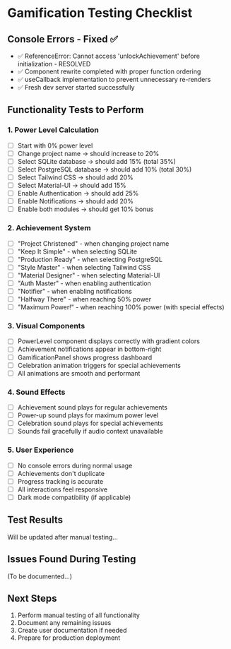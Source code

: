 # Gamification Testing Checklist

## Console Errors - Fixed ✅

- ✅ ReferenceError: Cannot access 'unlockAchievement' before initialization - RESOLVED
- ✅ Component rewrite completed with proper function ordering
- ✅ useCallback implementation to prevent unnecessary re-renders
- ✅ Fresh dev server started successfully

## Functionality Tests to Perform

### 1. Power Level Calculation

- [ ] Start with 0% power level
- [ ] Change project name → should increase to 20%
- [ ] Select SQLite database → should add 15% (total 35%)
- [ ] Select PostgreSQL database → should add 10% (total 30%)
- [ ] Select Tailwind CSS → should add 20%
- [ ] Select Material-UI → should add 15%
- [ ] Enable Authentication → should add 25%
- [ ] Enable Notifications → should add 20%
- [ ] Enable both modules → should get 10% bonus

### 2. Achievement System

- [ ] "Project Christened" - when changing project name
- [ ] "Keep It Simple" - when selecting SQLite
- [ ] "Production Ready" - when selecting PostgreSQL
- [ ] "Style Master" - when selecting Tailwind CSS
- [ ] "Material Designer" - when selecting Material-UI
- [ ] "Auth Master" - when enabling authentication
- [ ] "Notifier" - when enabling notifications
- [ ] "Halfway There" - when reaching 50% power
- [ ] "Maximum Power!" - when reaching 100% power (with special effects)

### 3. Visual Components

- [ ] PowerLevel component displays correctly with gradient colors
- [ ] Achievement notifications appear in bottom-right
- [ ] GamificationPanel shows progress dashboard
- [ ] Celebration animation triggers for special achievements
- [ ] All animations are smooth and performant

### 4. Sound Effects

- [ ] Achievement sound plays for regular achievements
- [ ] Power-up sound plays for maximum power level
- [ ] Celebration sound plays for special achievements
- [ ] Sounds fail gracefully if audio context unavailable

### 5. User Experience

- [ ] No console errors during normal usage
- [ ] Achievements don't duplicate
- [ ] Progress tracking is accurate
- [ ] All interactions feel responsive
- [ ] Dark mode compatibility (if applicable)

## Test Results

Will be updated after manual testing...

## Issues Found During Testing

(To be documented...)

## Next Steps

1. Perform manual testing of all functionality
2. Document any remaining issues
3. Create user documentation if needed
4. Prepare for production deployment
